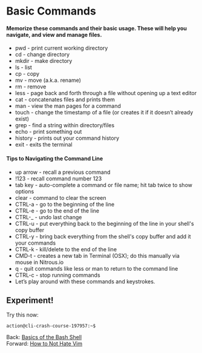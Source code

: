 # Basic Commands

#### Memorize these commands and their basic usage. These will help you navigate, and view and manage files.
- pwd - print current working directory
- cd - change directory
- mkdir - make directory
- ls - list
- cp - copy
- mv - move (a.k.a. rename)
- rm - remove
- less - page back and forth through a file without opening up a text editor
- cat - concatenates files and prints them
- man - view the man pages for a command
- touch - change the timestamp of a file (or creates it if it doesn’t already exist)
- grep - find a string within directory/files
- echo - print something out
- history - prints out your command history
- exit - exits the terminal

#### Tips to Navigating the Command Line
- up arrow - recall a previous command
- !123 - recall command number 123
- tab key - auto-complete a command or file name; hit tab twice to show options
- clear - command to clear the screen
- CTRL-a - go to the beginning of the line
- CTRL-e - go to the end of the line
- CTRL-_ - undo last change
- CTRL-u - put everything back to the beginning of the line in your shell's copy buffer
- CTRL-y - bring back everything from the shell's copy buffer and add it your commands
- CTRL-k - kill/delete to the end of the line
- CMD-t - creates a new tab in Terminal (OSX); do this manually via mouse in Nitrous.io
- q - quit commands like less or man to return to the command line
- CTRL-c - stop running commands
- Let’s play around with these commands and keystrokes.

## Experiment!

Try this now:
```
action@cli-crash-course-197957:~$
```

Back: [Basics of the Bash Shell](03_bash_basics.md)		
Forward: [How to Not Hate Vim](05_vim.md)

